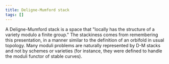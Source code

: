 ```yaml
---
title: Deligne-Mumford stack
tags: []
---
```


A Deligne-Mumford stack is a space that "locally has the structure of a variety modulo a finite group." The stackiness comes from remembering this presentation, in a manner similar to the definition of an orbifold in usual topology. Many moduli problems are naturally represented by D-M stacks and not by schemes or varieties (for instance, they were defined to handle the moduli functor of stable curves).
